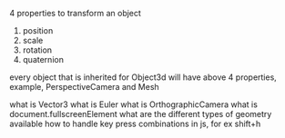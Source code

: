 4 properties to transform an object

1. position
2. scale
3. rotation
4. quaternion

every object that is inherited for Object3d will have above 4 properties, example, PerspectiveCamera and Mesh

what is Vector3
what is Euler
what is OrthographicCamera
what is document.fullscreenElement
what are the different types of geometry available
how to handle key press combinations in js, for ex shift+h
